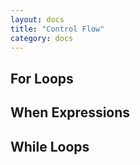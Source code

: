 ```yaml
---
layout: docs
title: "Control Flow"
category: docs
---
```



## For Loops

## When Expressions

## While Loops